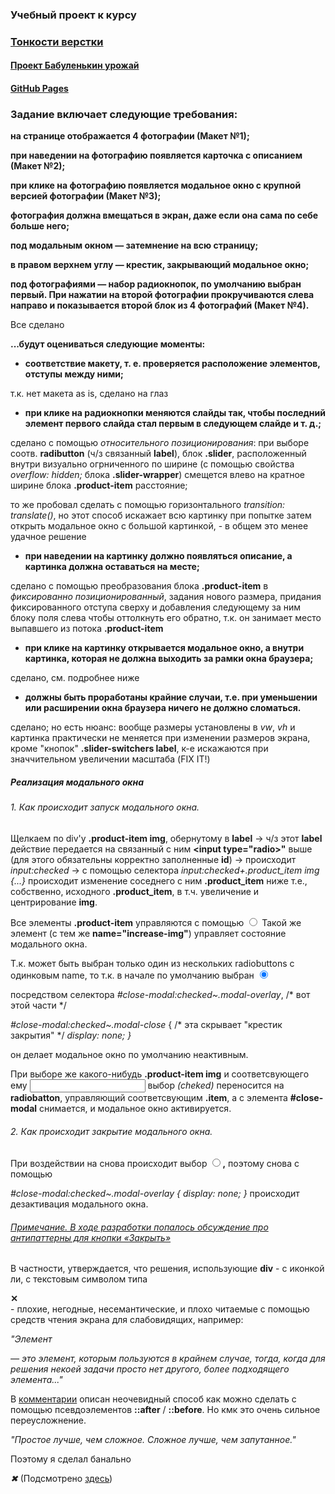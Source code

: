 
### Учебный проект к курсу

### [Тонкости верстки](https://www.coursera.org/learn/tonkosti-verstki/home/welcome)

#### [Проект Бабуленькин урожай](https://www.coursera.org/learn/tonkosti-verstki/peer/BsI1I/babulien-kin-urozhai)

#### [GitHub Pages](https://paalso.github.io/grannys_crop/)


### Задание включает следующие требования:

**на странице отображается 4 фотографии (Макет №1);**

**при наведении на фотографию появляется карточка с описанием (Макет №2);**

**при клике на фотографию появляется модальное окно с крупной версией фотографии (Макет №3);**

**фотография должна вмещаться в экран, даже если она сама по себе больше него;**

**под модальным окном — затемнение на всю страницу;**

**в правом верхнем углу — крестик, закрывающий модальное окно;**

**под фотографиями — набор радиокнопок, по умолчанию выбран первый. При нажатии на второй фотографии прокручиваются слева направо и показывается второй блок из 4 фотографий (Макет №4).**

Все сделано

**...будут оцениваться следующие моменты:**

- **соответствие макету, т. е. проверяется расположение элементов, отступы между ними;**

т.к. нет макета as is, сделано на глаз

- **при клике на радиокнопки меняются слайды так, чтобы последний элемент первого слайда стал первым в следующем слайде и т. д.;**


сделано с помощью _относительного позиционирования_: при выборе соотв. **radibutton** (ч/з связанный **label**), блок **.slider**, расположенный внутри визуально огрниченного по ширине (с помощью свойства _overflow: hidden;_ блока **.slider-wrapper**) смещется влево на кратное ширине блока **.product-item** расстояние;

то же пробовал сделать с помощью горизонтального _transition: translate()_, но этот способ искажает всю картинку при попытке затем открыть модальное окно с большой картинкой, - в общем это менее удачное решение

- **при наведении на картинку должно появляться описание, а картинка должна оставаться на месте;**


сделано с помощью преобразования блока **.product-item** в _фиксированно позиционированный_, задания нового размера, придания фиксированного отступа сверху и добавления следующему за ним блоку поля слева чтобы оттолкнуть его обратно, т.к. он занимает место выпавшего из потока **.product-item**

- **при клике на картинку открывается модальное окно, а внутри картинка, которая не должна выходить за рамки окна браузера;**


сделано, см. подробнее ниже 

- **должны быть проработаны крайние случаи, т.е. при уменьшении или расширении окна браузера ничего не должно сломаться.**

сделано; но есть нюанс: вообще размеры установлены в _vw_, _vh_ и картинка практически не меняется при изменении размеров экрана, кроме "кнопок" **.slider-switchers label**, к-е искажаются при значчительном увеличении масштаба (FIX IT!)


##### Реализация модального окна

###### 1. Как происходит запуск модального окна.

Щелкаем по div'у **.product-item img**, обернутому в **label** -> ч/з этот **label** действие передается на связанный с ним **<input type="radio>"** выше (для этого обязательны корректно заполненные **id**) -> происходит _input:checked_ -> с помощью селектора _input:checked+.product_item img {...}_ происходит изменение соседнего с ним **.product_item** ниже т.е., собственно, исходного **.product_item**, в т.ч. увеличение и центрирование **img**.

Все элементы **.product-item** управляются с помощью **<input type="radio" name="increase-img">**
Такой же элемент (с тем же **name="increase-img"**) управляет состояние модального окна.

Т.к. может быть выбран только один из нескольких radiobuttons с одинковым name, то т.к.
в начале по умолчанию выбран **<input id="close-modal" name="increase-img" type="radio" checked>**

посредством селектора
_#close-modal:checked~.modal-overlay_, /* вот этой части */

_#close-modal:checked~.modal-close_ { /* эта скрывает "крестик закрытия" */
    _display: none;
}_

он делает модальное окно по умолчанию неактивным.

При выборе же какого-нибудь **.product-item img** и соответсвующего ему **<input>**
выбор _(cheked)_ переносится на **radiobatton**, управляющий соответсвующим **.item**, 
а с элемента **#close-modal** снимается, и модальное окно активируется.

###### 2. Как происходит закрытие модального окна.

При воздействии на **<label for="close-modal" class="modal-close"></label>**
снова происходит выбор **<input id="close-modal" name="increase-img" type="radio">,**
поэтому снова с помощью 

_#close-modal:checked~.modal-overlay
{
  display: none;
}_ 
происходит дезактивация модального окна.

###### [Примечание. В ходе разработки попалось обсуждение про антипаттерны для кнопки «Закрыть»](https://habr.com/ru/company/ruvds/blog/505758/)

В частности, утверждается, что решения, использующие **div** - с иконкой ли, с текстовым символом типа **<div class="close"> ✕ </div>** - плохие, негодные, несемантические, и плохо читаемые с помощью средств чтения экрана для слабовидящих, например:

_"Элемент <div> — это элемент, которым пользуются в крайнем случае, тогда, когда для решения некоей задачи просто нет другого, более подходящего элемента..."_

В [комментарии](https://habr.com/ru/company/ruvds/blog/505758/#comment_21720808)
описан неочевидный способ как можно сделать с помощью псевдоэлементов  **::after** / **::before**.
Но кмк это очень сильное переусложнение.

_"Простое лучше, чем сложное.
Сложное лучше, чем запутанное."_

Поэтому я сделал банально

_<label for="close-modal" class="modal-close">
    &#x2716;
</label>_
(Подсмотрено [здесь](https://stackoverflow.com/questions/5353461/unicode-character-for-x-cancel-close))
